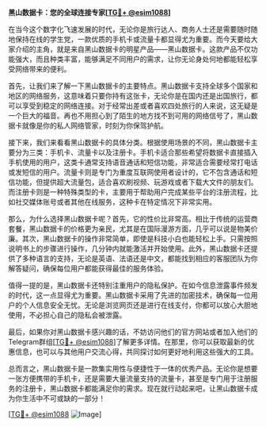 **黑山数据卡：您的全球连接专家[[TG💪+ @esim1088](https://t.me/s/esim1088)]**

在当今这个数字化飞速发展的时代，无论你是旅行达人、商务人士还是需要随时随地保持在线的学生党，一款优质的手机卡或流量卡都显得尤为重要。而今天要给大家介绍的主角，就是来自黑山数据卡的明星产品——黑山数据卡。这款产品不仅功能强大，而且种类丰富，能够满足不同用户的需求，让你无论身处何地都能轻松享受网络带来的便利。

首先，让我们来了解一下黑山数据卡的主要特点。黑山数据卡支持全球多个国家和地区的网络服务，这意味着只要你持有这张卡，无论你是在国内还是出国旅行，都可以享受到稳定的网络连接。对于经常出差或者喜欢四处旅行的人来说，这无疑是一个巨大的福音。再也不用担心到了陌生的地方找不到可用的网络信号了，黑山数据卡就像是你的私人网络管家，时刻为你保驾护航。

接下来，我们来看看黑山数据卡的具体分类。根据使用场景的不同，黑山数据卡主要分为三类：手机卡、流量卡以及注册卡。手机卡适合那些希望将数据卡直接插入手机使用的用户，这类卡通常支持语音通话和短信功能，非常适合需要经常打电话或发短信的用户。流量卡则是专门为重度互联网使用者设计的，它不包含通话和短信功能，但提供超大流量包，适合喜欢刷视频、玩游戏或者下载大文件的朋友们。而注册卡则是一种特殊类型的卡，主要用于帮助用户完成某些平台的注册流程，比如社交媒体账号或者其他在线服务，这种卡在特定情况下非常实用。

那么，为什么选择黑山数据卡呢？首先，它的性价比非常高。相比于传统的运营商套餐，黑山数据卡的价格更为亲民，尤其是在国际漫游方面，几乎可以说是物美价廉。其次，黑山数据卡的操作非常简单，即使是科技小白也能轻松上手。只需按照说明书上的步骤进行操作，几分钟内就能激活并开始使用。此外，黑山数据卡还提供了多种语言的支持，无论是英语、法语还是中文，都能找到相应的客服团队为你解答疑问，确保每位用户都能获得最佳的服务体验。

值得一提的是，黑山数据卡还特别注重用户的隐私保护。在如今信息泄露事件频发的时代，这一点显得尤为重要。黑山数据卡采用了先进的加密技术，确保每一位用户的个人信息安全无忧。无论是浏览网页还是进行在线支付，你都可以放心大胆地使用，不必担心自己的隐私会被泄露。

最后，如果你对黑山数据卡感兴趣的话，不妨访问他们的官方网站或者加入他们的Telegram群组[[TG💪+ @esim1088](https://t.me/s/esim1088)]了解更多详情。在那里，你可以获取最新的优惠信息，也可以与其他用户交流心得，共同探讨如何更好地利用这些强大的工具。

总而言之，黑山数据卡是一款集实用性与便捷性于一体的优秀产品。无论你是想要一张方便携带的手机卡，还是需要大量流量支持的流量卡，甚至是专门用于注册服务的注册卡，黑山数据卡都能满足你的需求。现在就行动起来吧，让黑山数据卡成为你生活中不可或缺的一部分！

[[TG💪+ @esim1088](https://t.me/s/esim1088) ![Image](https://i.postimg.cc/4NQfJmqS/Snipaste-2025-05-13-00-14-12.png)]